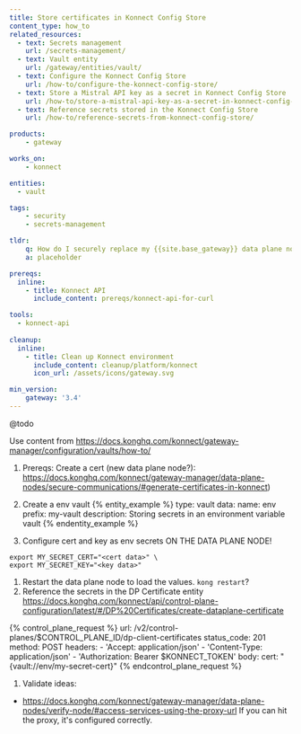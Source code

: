 ```yaml
---
title: Store certificates in Konnect Config Store
content_type: how_to
related_resources:
  - text: Secrets management
    url: /secrets-management/
  - text: Vault entity
    url: /gateway/entities/vault/
  - text: Configure the Konnect Config Store
    url: /how-to/configure-the-konnect-config-store/
  - text: Store a Mistral API key as a secret in Konnect Config Store
    url: /how-to/store-a-mistral-api-key-as-a-secret-in-konnect-config-store/
  - text: Reference secrets stored in the Konnect Config Store
    url: /how-to/reference-secrets-from-konnect-config-store/

products:
    - gateway

works_on:
    - konnect

entities: 
  - vault

tags:
    - security
    - secrets-management

tldr:
    q: How do I securely replace my {{site.base_gateway}} data plane node certificates with a secret reference instead?
    a: placeholder

prereqs:
  inline:
    - title: Konnect API
      include_content: prereqs/konnect-api-for-curl

tools:
  - konnect-api
 
cleanup:
  inline:
    - title: Clean up Konnect environment
      include_content: cleanup/platform/konnect
      icon_url: /assets/icons/gateway.svg

min_version:
    gateway: '3.4'
---
```


@todo

Use content from https://docs.konghq.com/konnect/gateway-manager/configuration/vaults/how-to/

1. Prereqs: Create a cert (new data plane node?): https://docs.konghq.com/konnect/gateway-manager/data-plane-nodes/secure-communications/#generate-certificates-in-konnect)

1. Create a env vault
{% entity_example %}
type: vault
data:
  name: env
  prefix: my-vault
  description: Storing secrets in an environment variable vault
{% endentity_example %}
1. Configure cert and key as env secrets ON THE DATA PLANE NODE!
  ```
  export MY_SECRET_CERT="<cert data>" \
  export MY_SECRET_KEY="<key data>"
  ```
1. Restart the data plane node to load the values.
`kong restart`?
1. Reference the secrets in the DP Certificate entity
https://docs.konghq.com/konnect/api/control-plane-configuration/latest/#/DP%20Certificates/create-dataplane-certificate 

{% control_plane_request %}
url: /v2/control-planes/$CONTROL_PLANE_ID/dp-client-certificates
status_code: 201
method: POST
headers:
    - 'Accept: application/json'
    - 'Content-Type: application/json'
    - 'Authorization: Bearer $KONNECT_TOKEN'
body:
    cert: "{vault://env/my-secret-cert}"
{% endcontrol_plane_request %}

1. Validate ideas:
  * https://docs.konghq.com/konnect/gateway-manager/data-plane-nodes/verify-node/#access-services-using-the-proxy-url
  If you can hit the proxy, it's configured correctly.